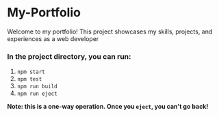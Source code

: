 # My-Portfolio
Welcome to my portfolio! This project showcases my skills, projects, and experiences as a web developer

### In the project directory, you can run:
1. `npm start`
2. `npm test`
3. `npm run build`
4. `npm run eject`

**Note: this is a one-way operation. Once you `eject`, you can't go back!**

